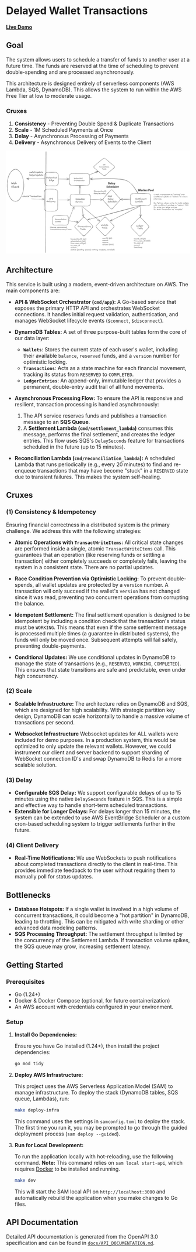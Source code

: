 # Delayed Wallet Transactions

**[Live Demo](https://chr1sbest.github.io/delayed-wallet-transactions/)**

## Goal
The system allows users to schedule a transfer of funds to another user at a future time. The funds are reserved at the time of scheduling to prevent double-spending and are processed asynchronously.

This architecture is designed entirely of serverless components (AWS Lambda, SQS, DynamoDB). This allows the system to run within the AWS Free Tier at low to moderate usage.


### Cruxes
1. **Consistency** - Preventing Double Spend & Duplicate Transactions
2. **Scale** - 1M Scheduled Payments at Once
3. **Delay** - Asynchronous Processing of Payments
4. **Delivery** - Asynchronous Delivery of Events to the Client

![System Design](DelayedWallet.png)

## Architecture
This service is built using a modern, event-driven architecture on AWS. The main components are:

- **API & WebSocket Orchestrator (`cmd/app`):** A Go-based service that exposes the primary HTTP API and orchestrates WebSocket connections. It handles initial request validation, authentication, and manages WebSocket lifecycle events (`$connect`, `$disconnect`).

- **DynamoDB Tables:** A set of three purpose-built tables form the core of our data layer:
  - **`Wallets`**: Stores the current state of each user's wallet, including their available `balance`, `reserved` funds, and a `version` number for optimistic locking.
  - **`Transactions`**: Acts as a state machine for each financial movement, tracking its status from `RESERVED` to `COMPLETED`.
  - **`LedgerEntries`**: An append-only, immutable ledger that provides a permanent, double-entry audit trail of all fund movements.

- **Asynchronous Processing Flow:** To ensure the API is responsive and resilient, transaction processing is handled asynchronously:
  1. The API service reserves funds and publishes a transaction message to an **SQS Queue**.
  2. A **Settlement Lambda (`cmd/settlement_lambda`)** consumes this message, performs the final settlement, and creates the ledger entries. This flow uses SQS's `DelaySeconds` feature for transactions scheduled in the future (up to 15 minutes).

- **Reconciliation Lambda (`cmd/reconciliation_lambda`):** A scheduled Lambda that runs periodically (e.g., every 20 minutes) to find and re-enqueue transactions that may have become "stuck" in a `RESERVED` state due to transient failures. This makes the system self-healing.


## Cruxes
### (1) Consistency & Idempotency

Ensuring financial correctness in a distributed system is the primary challenge. We address this with the following strategies:

- **Atomic Operations with `TransactWriteItems`:** All critical state changes are performed inside a single, atomic `TransactWriteItems` call. This guarantees that an operation (like reserving funds or settling a transaction) either completely succeeds or completely fails, leaving the system in a consistent state. There are no partial updates.

- **Race Condition Prevention via Optimistic Locking:** To prevent double-spends, all wallet updates are protected by a `version` number. A transaction will only succeed if the wallet's `version` has not changed since it was read, preventing two concurrent operations from corrupting the balance.

- **Idempotent Settlement:** The final settlement operation is designed to be idempotent by including a condition check that the transaction's status must be `WORKING`. This means that even if the same settlement message is processed multiple times (a guarantee in distributed systems), the funds will only be moved once. Subsequent attempts will fail safely, preventing double-payments.

- **Conditional Updates:** We use conditional updates in DynamoDB to manage the state of transactions (e.g., `RESERVED`, `WORKING`, `COMPLETED`). This ensures that state transitions are safe and predictable, even under high concurrency.

### (2) Scale
- **Scalable Infrastructure:** The architecture relies on DynamoDB and SQS, which are designed for high scalability. With strategic partition key design, DynamoDB can scale horizontally to handle a massive volume of transactions per second.

- **Websocket Infrastructure** Websocket updates for ALL wallets were included for demo purposes. In a production system, this would be optimized to only update the relevant wallets. However, we could instrument our client and server backend to support sharding of WebSocket connection ID's and swap DynamoDB to Redis for a more scalable solution.

### (3) Delay

- **Configurable SQS Delay:** We support configurable delays of up to 15 minutes using the native `DelaySeconds` feature in SQS. This is a simple and effective way to handle short-term scheduled transactions.
- **Extensible for Longer Delays:** For delays longer than 15 minutes, the system can be extended to use AWS EventBridge Scheduler or a custom cron-based scheduling system to trigger settlements further in the future.

### (4) Client Delivery

- **Real-Time Notifications:** We use WebSockets to push notifications about completed transactions directly to the client in real-time. This provides immediate feedback to the user without requiring them to manually poll for status updates.

## Bottlenecks

- **Database Hotspots:** If a single wallet is involved in a high volume of concurrent transactions, it could become a "hot partition" in DynamoDB, leading to throttling. This can be mitigated with write sharding or other advanced data modeling patterns.
- **SQS Processing Throughput:** The settlement throughput is limited by the concurrency of the Settlement Lambda. If transaction volume spikes, the SQS queue may grow, increasing settlement latency.

## Getting Started

### Prerequisites

- Go (1.24+)
- Docker & Docker Compose (optional, for future containerization)
- An AWS account with credentials configured in your environment.

### Setup

1.  **Install Go Dependencies:**

    Ensure you have Go installed (1.24+), then install the project dependencies:
    ```sh
    go mod tidy
    ```

2.  **Deploy AWS Infrastructure:**

    This project uses the AWS Serverless Application Model (SAM) to manage infrastructure. To deploy the stack (DynamoDB tables, SQS queue, Lambdas), run:
    ```sh
    make deploy-infra
    ```
    This command uses the settings in `samconfig.toml` to deploy the stack. The first time you run it, you may be prompted to go through the guided deployment process (`sam deploy --guided`).

3.  **Run for Local Development:**

    To run the application locally with hot-reloading, use the following command. **Note:** This command relies on `sam local start-api`, which requires [Docker](https://www.docker.com/get-started) to be installed and running.
    ```sh
    make dev
    ```
    This will start the SAM local API on `http://localhost:3000` and automatically rebuild the application when you make changes to Go files.

## API Documentation

Detailed API documentation is generated from the OpenAPI 3.0 specification and can be found in [`docs/API_DOCUMENTATION.md`](docs/API_DOCUMENTATION.md).
